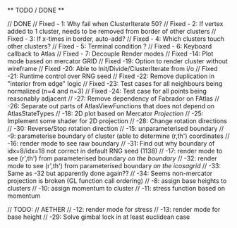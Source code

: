 ﻿** TODO / DONE **

  // DONE 
  // Fixed - 1: Why fail when ClusterIterate 50?
  // Fixed - 2: If vertex added to 1 cluster, needs to be removed from border of other clusters
  // Fixed - 3: If x-times in border, auto-add?
  // Fixed - 4: Which clusters touch other clusters?
  // Fixed - 5: Terminal condition ?
  // Fixed - 6: Keyboard callback to Atlas
  // Fixed - 7: Decouple Render modes
  // Fixed -14: Plot mode based on mercator GRID 
  // Fixed -19: Option to render cluster without wireframe 
  // Fixed -20: Able to Init/Divide/ClusterIterate from i/o
  // Fixed -21: Runtime control over RNG seed
  // Fixed -22: Remove duplication in "interior from edge" logic
  // Fixed -23: Test cases for all neighbours being normalized (n=4 and n=3)
  // Fixed -24: Test case for all points being reasonably adjacent
  //	   -27: Remove dependency of Fabrador on FAtlas
  //       -26: Separate out parts of AtlasViewFunctions that does not depend on AtlasStateTypes
  //       -18: 2D plot based on Mercator *Projection*
  //       -25: Implement some shader for 2D projection
  //       -28: Change rotation directions
  //       -30: Reverse/Stop rotation direction
  //       -15: unparameterised boundary
  //       -9:  parameterise boundary of cluster (able to determine (r,th') coordinates
  //       -16: render mode to see raw boundary
  //       -31: Find out why boundary of idx=8/idx=18 not correct in default RNG seed (1138)
  //       -17: render mode to see (r',th') from parameterised boundary *on the boundary*
  //       -32: render mode to see (r',th') from parameterised boundary *on the icosagrid*
  //       -33: Same as -32 but apparently done again??
  //       -34: Seems non-mercator projection is broken (GL function call ordering)
  //       -8:  assign base heights to clusters
  //       -10: assign momentum to cluster
  //       -11: stress function based on momentum


  // TODO:
  // AETHER
  //       -12: render mode for stress
  //       -13: render mode for base height
  //       -29: Solve gimbal lock in at least euclidean case






